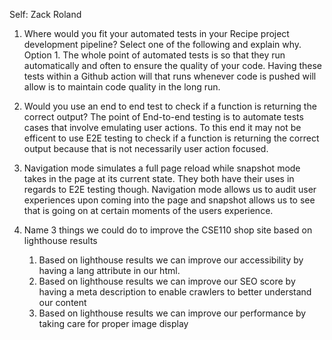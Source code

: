 Self: Zack Roland 

1. Where would you fit your automated tests in your Recipe project development pipeline? Select one of the following and explain why.
Option 1. The whole point of automated tests is so that they run automatically and often to ensure the quality of your code. Having these tests within a Github action will that runs whenever code is pushed will allow is to maintain code quality in the long run.

2. Would you use an end to end test to check if a function is returning the correct output?
The point of End-to-end testing is to automate tests cases that involve emulating user actions. To this end it may not be efficent to use E2E testing to check if a function is returning the correct output because that is not necessarily user action focused.

3. Navigation mode simulates a full page reload while snapshot mode takes in the page at its current state. They both have their uses in regards to E2E testing though. Navigation mode allows us to audit user experiences upon coming into the page and snapshot allows us to see that is going on at certain moments of the users experience.

4. Name 3 things we could do to improve the CSE110 shop site based on lighthouse results
    1. Based on lighthouse results we can improve our accessibility by having a lang attribute in our html.
    2. Based on lighthouse results we can improve our SEO score by having a meta description to enable crawlers to better understand our content
    3. Based on lighthouse results we can improve our performance by taking care for proper image display



